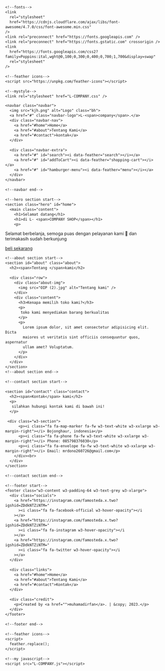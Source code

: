 <html lang="en">
  <head>
    <meta charset="UTF-8" />
    <meta name="viewport" content="width=device-width, initial-scale=1.0" />
    <title>L-COMPANY</title>

    <!--fonts-->
    <link
      rel="stylesheet"
      href="https://cdnjs.cloudflare.com/ajax/libs/font-awesome/4.7.0/css/font-awesome.min.css"
    />
    <link rel="preconnect" href="https://fonts.googleapis.com" />
    <link rel="preconnect" href="https://fonts.gstatic.com" crossorigin />
    <link
      href="https://fonts.googleapis.com/css2?family=Poppins:ital,wght@0,100;0,300;0,400;0,700;1,700&display=swap"
      rel="stylesheet"
    />

    <!--feather icons-->
    <script src="https://unpkg.com/feather-icons"></script>

    <!--mystyle-->
    <link rel="stylesheet" href="L-COMPANY.css" />
  </head>
  <body>
    <!--navbar start-->

    <navbar class="navbar">
      <img src="kjh.png" alt="Logo" class="bh">
      <a href="#" class="navbar-logo">L-<span>company</span>.</a>
      <div class="navbar-nav">
        <a href="#home">Home</a>
        <a href="#about">Tentang Kami</a>
        <a href="#contact">kontak</a>
      </div>

      <div class="navbar-extra">
        <a href="#" id="search"><i data-feather="search"></i></a>
        <a href="#" id="addToCart"><i data-feather="shopping-cart"></i></a>
        <a href="#" id="hamburger-menu"><i data-feather="menu"></i></a>
      </div>
    </navbar>

    <!--navbar end-->

    <!--hero section start-->
    <section class="hero" id="home">
      <main class="content">
        <h1>Selamat datang</h1>
        <h1>di L- <span>COMPANY SHOP</span></h1>
        <p>
Selamat berbelanja, semoga puas dengan  pelayanan kami 🫡 dan terimakasih sudah berkunjung
        </p>
        <a href="g.html" class="cta">beli sekarang</a>
      </main>
    </section>
    <!--hero section end-->

    <!--about section start-->
    <section id="about" class="about">
      <h2><span>Tentang </span>kami</h2>

      <div class="row">
        <div class="about-img">
          <img src="OIP (2).jpg" alt="Tentang kami" />
        </div>
        <div class="content">
          <h3>Kenapa memilih toko kami?</h3>
          <p>
           toko kami menyediakan barang berkualitas
          </p>
          <p>
            Lorem ipsum dolor, sit amet consectetur adipisicing elit. Dicta
            maiores ut veritatis sint officiis consequuntur quos, aspernatur
            ullam amet? Voluptatum.
          </p>
        </div>
      </div>
    </section>
    <!--about section end-->

    <!--contact section start-->

    <section id="contact" class="contact">
      <h2><span>Kontak</span> kami</h2>
      <p>
       silahkan hubungi kontak kami di bawah ini!
      </p>

     <div class="w3-section">
          <p><i class="fa fa-map-marker fa-fw w3-text-white w3-xxlarge w3-margin-right"></i> Bojonghaur, indonesia</p>
          <p><i class="fa fa-phone fa-fw w3-text-white w3-xxlarge w3-margin-right"></i> Phone: 085798376030</p>
          <p><i class="fa fa-envelope fa-fw w3-text-white w3-xxlarge w3-margin-right"></i> Email: mrdono260726@gmail.com</p>
        </div><br>
      </div>
    </section>

    <!--contact section end-->

    <!--footer start-->
    <footer class="w3-content w3-padding-64 w3-text-grey w3-xlarge">
      <div class="socials">
        <a href="https://instagram.com/famosteda.x.two?igshid=ZDdkNTZiNTM="
          ><i class="fa fa-facebook-official w3-hover-opacity"></i
        ></a>
        <a href="https://instagram.com/famosteda.x.two?igshid=ZDdkNTZiNTM="
          ><i class="fa fa-instagram w3-hover-opacity"></i
        ></a>
        <a href="https://instagram.com/famosteda.x.two?igshid=ZDdkNTZiNTM="
          ><i class="fa fa-twitter w3-hover-opacity"></i
        ></a>
      </div>

      <div class="links">
        <a href="#home">Home</a>
        <a href="#about">Tentang Kami</a>
        <a href="#contact">Kontak</a>
      </div>

      <div class="credit">
        <p>Created by <a href="">muhamadirfan</a>. | &copy; 2023.</p>
      </div>
    </footer>

    <!--footer end-->

    <!--feather icons-->
    <script>
      feather.replace();
    </script>

    <!--my javascript-->
    <script src="L-COMPANY.js"></script>
  </body>
</html>
